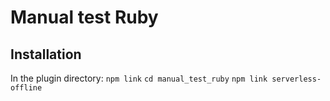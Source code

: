 # Manual test Ruby

## Installation

In the plugin directory:
`npm link`
`cd manual_test_ruby`
`npm link serverless-offline`
